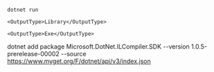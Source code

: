 
`dotnet run`




    <OutputType>Library</OutputType>
    
    <OutputType>Exe</OutputType>


dotnet add package Microsoft.DotNet.ILCompiler.SDK --version 1.0.5-prerelease-00002 --source https://www.myget.org/F/dotnet/api/v3/index.json